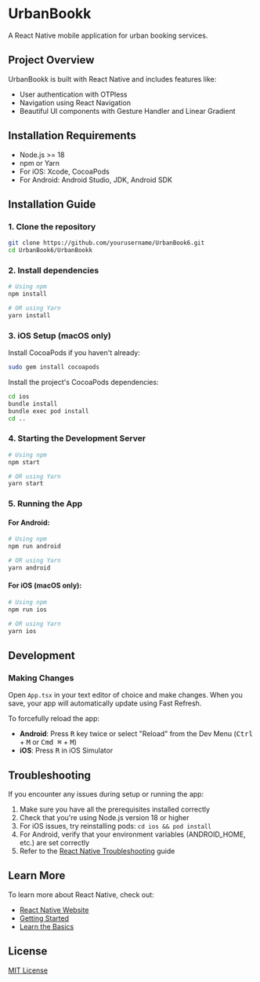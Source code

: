 # UrbanBookk

A React Native mobile application for urban booking services.

## Project Overview

UrbanBookk is built with React Native and includes features like:
- User authentication with OTPless
- Navigation using React Navigation
- Beautiful UI components with Gesture Handler and Linear Gradient

## Installation Requirements

- Node.js >= 18
- npm or Yarn
- For iOS: Xcode, CocoaPods
- For Android: Android Studio, JDK, Android SDK

## Installation Guide

### 1. Clone the repository

```sh
git clone https://github.com/yourusername/UrbanBook6.git
cd UrbanBook6/UrbanBookk
```

### 2. Install dependencies

```sh
# Using npm
npm install

# OR using Yarn
yarn install
```

### 3. iOS Setup (macOS only)

Install CocoaPods if you haven't already:

```sh
sudo gem install cocoapods
```

Install the project's CocoaPods dependencies:

```sh
cd ios
bundle install
bundle exec pod install
cd ..
```

### 4. Starting the Development Server

```sh
# Using npm
npm start

# OR using Yarn
yarn start
```

### 5. Running the App

#### For Android:

```sh
# Using npm
npm run android

# OR using Yarn
yarn android
```

#### For iOS (macOS only):

```sh
# Using npm
npm run ios

# OR using Yarn
yarn ios
```

## Development

### Making Changes

Open `App.tsx` in your text editor of choice and make changes. When you save, your app will automatically update using Fast Refresh.

To forcefully reload the app:
- **Android**: Press <kbd>R</kbd> key twice or select "Reload" from the Dev Menu (<kbd>Ctrl</kbd> + <kbd>M</kbd> or <kbd>Cmd ⌘</kbd> + <kbd>M</kbd>)
- **iOS**: Press <kbd>R</kbd> in iOS Simulator

## Troubleshooting

If you encounter any issues during setup or running the app:

1. Make sure you have all the prerequisites installed correctly
2. Check that you're using Node.js version 18 or higher
3. For iOS issues, try reinstalling pods: `cd ios && pod install`
4. For Android, verify that your environment variables (ANDROID_HOME, etc.) are set correctly
5. Refer to the [React Native Troubleshooting](https://reactnative.dev/docs/troubleshooting) guide

## Learn More

To learn more about React Native, check out:
- [React Native Website](https://reactnative.dev)
- [Getting Started](https://reactnative.dev/docs/environment-setup)
- [Learn the Basics](https://reactnative.dev/docs/getting-started)

## License

[MIT License](LICENSE)

